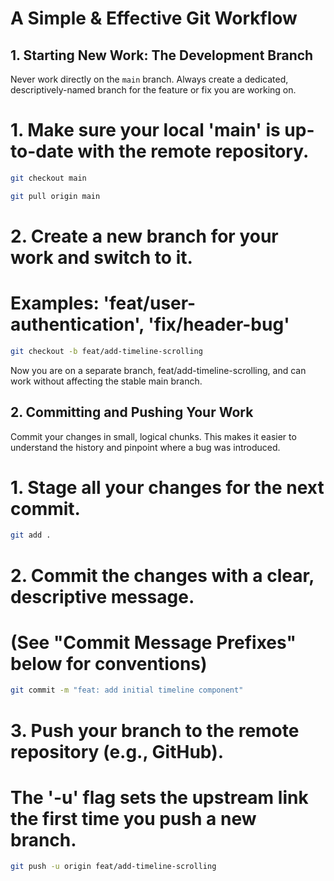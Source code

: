 # A Simple & Effective Git Workflow

## 1. Starting New Work: The Development Branch

Never work directly on the `main` branch. Always create a dedicated, descriptively-named branch for the feature or fix you are working on.

# 1. Make sure your local 'main' is up-to-date with the remote repository.

```bash
git checkout main
```
```bash
git pull origin main
```

# 2. Create a new branch for your work and switch to it.
#    Examples: 'feat/user-authentication', 'fix/header-bug'
```bash
git checkout -b feat/add-timeline-scrolling
```

Now you are on a separate branch, feat/add-timeline-scrolling, and can work without affecting the stable main branch.

## 2. Committing and Pushing Your Work
Commit your changes in small, logical chunks. This makes it easier to understand the history and pinpoint where a bug was introduced.

# 1. Stage all your changes for the next commit.
```bash
git add .
```
# 2. Commit the changes with a clear, descriptive message.
#    (See "Commit Message Prefixes" below for conventions)
```bash
git commit -m "feat: add initial timeline component"
```
# 3. Push your branch to the remote repository (e.g., GitHub).
#    The '-u' flag sets the upstream link the first time you push a new branch.
```bash
git push -u origin feat/add-timeline-scrolling
```
